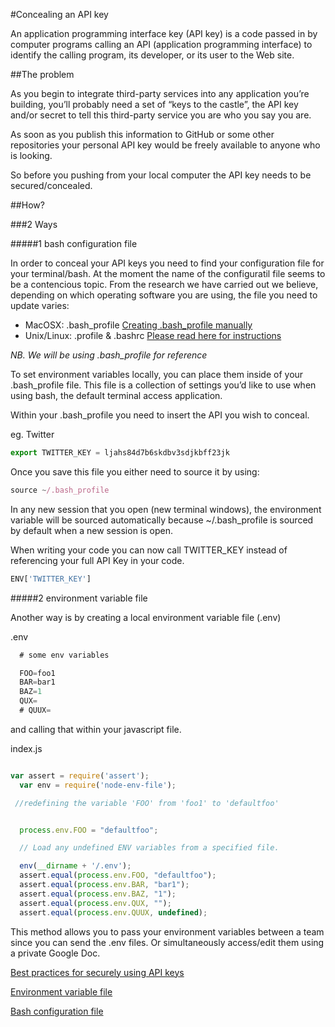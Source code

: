 #Concealing an API key

An application programming interface key (API key) is a code passed in by computer programs calling an API (application programming interface) to identify the calling program, its developer, or its user to the Web site.


##The problem

As you begin to integrate third-party services into any application you’re building, you’ll probably need a set of “keys to the castle”, the API key and/or secret to tell this third-party service you are who you say you are.

As soon as you publish this information to GitHub or some other repositories your personal API key would be freely available to anyone who is looking.

So before you pushing from your local computer the API key needs to be secured/concealed.

##How?

###2 Ways

####\#1 bash configuration file

In order to conceal your API keys you need to find your configuration file for your terminal/bash. At the moment the name of the configuratil file seems to be a contencious topic. From the research we have carried out we believe, depending on which operating software you are using, the file you need to update varies:

- MacOSX: .bash_profile
[Creating .bash_profile manually](http://redfinsolutions.com/blog/creating-bashprofile-your-mac)
- Unix/Linux: .profile & .bashrc
[Please read here for instructions](http://www.joshstaiger.org/archives/2005/07/bash_profile_vs.html)

*NB. We will be using .bash_profile for reference*

To set environment variables locally, you can place them inside of your .bash_profile file. This file is a collection of settings you’d like to use when using bash, the default terminal access application.

Within your .bash_profile you need to insert the API you wish to conceal.

eg. Twitter
```Javascript
export TWITTER_KEY = ljahs84d7b6skdbv3sdjkbff23jk
```

Once you save this file you either need to source it by using:

```Javascript
source ~/.bash_profile
```

In any new session that you open (new terminal windows), the environment variable will be sourced automatically because ~/.bash_profile is sourced by default when a new session is open.

When writing your code you can now call TWITTER_KEY instead of referencing your full API Key in your code.

```Javascript
ENV['TWITTER_KEY']
```

####\#2 environment variable file

Another way is by creating a local environment variable file (.env)

.env
```Javascript
  # some env variables

  FOO=foo1
  BAR=bar1
  BAZ=1
  QUX=
  # QUUX=
```

and calling that within your javascript file.

index.js
```Javascript

var assert = require('assert');
  var env = require('node-env-file');

 //redefining the variable 'FOO' from 'foo1' to 'defaultfoo'


  process.env.FOO = "defaultfoo";

  // Load any undefined ENV variables from a specified file.

  env(__dirname + '/.env');
  assert.equal(process.env.FOO, "defaultfoo");
  assert.equal(process.env.BAR, "bar1");
  assert.equal(process.env.BAZ, "1");
  assert.equal(process.env.QUX, "");
  assert.equal(process.env.QUUX, undefined);
```

This method allows you to pass your environment variables between a team since you can send the .env files. Or simultaneously access/edit them using a private Google Doc.


[Best practices for securely using API keys](https://developers.google.com/console/help/new/#apikeybestpractices)

[Environment variable file](https://www.npmjs.com/package/node-env-file)

[Bash configuration file](http://nycda.com/blog/using-environment-variables-to-safely-store-api-credentials/)
